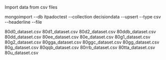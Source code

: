 
Import data from csv files

mongoimport --db itpadoctest --collection decisiondata --upsert --type csv --headerline --file <CSVFile>

80d0_dataset.csv
80d1_dataset.csv
80d2_dataset.csv
80ddb_dataset.csv
80dd_dataset.csv
80ee_dataset.csv
80e_dataset.csv
80g1_dataset.csv
80g2_dataset.csv
80gga_dataset.csv
80ggc_dataset.csv
80gg_dataset.csv
80g_dataset.csv
80qqb_dataset.csv
80rrb_dataset.csv
80tta_dataset.csv
80u_dataset.csv

